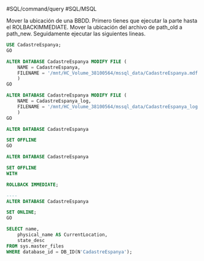 #SQL/command/query 
#SQL/MSQL 

Mover la ubicación de una BBDD. Primero tienes que ejecutar la parte hasta el ROLBACKIMMEDIATE.
Mover la ubicación del archivo de path_old a path_new. Seguidamente ejecutar las siguientes lineas.

```SQL
USE CadastreEspanya;
GO

ALTER DATABASE CadastreEspanya MODIFY FILE (
	NAME = CadastreEspanya,
	FILENAME = '/mnt/HC_Volume_38100564/mssql_data/CadastreEspanya.mdf'
	)
GO

ALTER DATABASE CadastreEspanya MODIFY FILE (
	NAME = CadastreEspanya_log,
	FILENAME = '/mnt/HC_Volume_38100564/mssql_data/CadastreEspanya_log.ldf'
	)
GO

ALTER DATABASE CadastreEspanya

SET OFFLINE
GO

ALTER DATABASE CadastreEspanya

SET OFFLINE
WITH

ROLLBACK IMMEDIATE;

----
ALTER DATABASE CadastreEspanya

SET ONLINE;
GO

SELECT name,
	physical_name AS CurrentLocation,
	state_desc
FROM sys.master_files
WHERE database_id = DB_ID(N'CadastreEspanya');
```